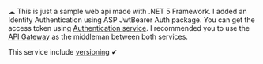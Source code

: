 ☁ This is just a sample web api made with .NET 5 Framework. I added an Identity Authentication using ASP JwtBearer Auth package. You can get the access token using [Authentication service](https://github.com/jerichosiahaya/AuthService). I recommended you to use the [API Gateway](https://github.com/jerichosiahaya/OcelotAPIGateway) as the middleman between both services.

This service include [versioning](https://github.com/jerichosiahaya/WeatherService/blob/5fb4017a644fb5fc8a980001acfb99d2e4933dab/WeatherService/Controllers/WeatherForecastController.cs#L13) ✔
